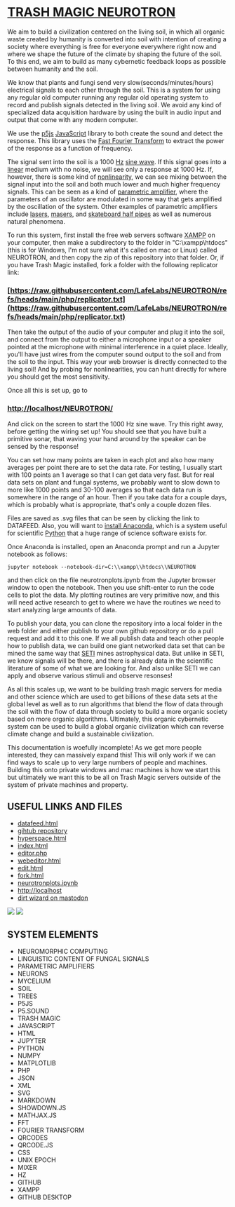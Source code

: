 
# [TRASH MAGIC NEUROTRON](https://github.com/LafeLabs/NEUROTRON)

We aim to build a civilization centered on the living soil, in which all organic waste created by humanity is converted into soil with intention of creating a society where everything is free for everyone everywhere right now and where we shape the future of the climate by shaping the future of the soil.  To this end, we aim to build as many cybernetic feedback loops as possible between humanity and the soil.

We know that plants and fungi send very slow(seconds/minutes/hours) electrical signals to each other through the soil.    This is a system for using any regular old computer running any regular old operating system to record and publish signals detected in the living soil.  We avoid any kind of specialized data acquisition hardware by using the built in audio input and output that come with any modern computer. 

We use the [p5js](https://p5js.org/) [JavaScript](https://en.wikipedia.org/wiki/JavaScript) library to both create the sound and detect the response.  This library uses the [Fast Fourier Transform](https://en.wikipedia.org/wiki/Fast_Fourier_transform) to extract the power of the response as a function of frequency. 

The signal sent into the soil is a 1000 [Hz](https://en.wikipedia.org/wiki/Hertz) [sine wave](https://en.wikipedia.org/wiki/Sine_wave). If this signal goes into a [linear](https://en.wikipedia.org/wiki/Linear_system) medium with no noise, we will see only a response at 1000 Hz. If, however, there is some kind of [nonlinearity](https://en.wikipedia.org/wiki/Nonlinear_system), we can see mixing between the signal input into the soil and both much lower and much higher frequency signals. This can be seen as a kind of [parametric amplifier](https://en.wikipedia.org/wiki/Parametric_oscillator#Parametric_amplifiers), where the parameters of an oscillator are modulated in some way that gets amplified by the oscillation of the system.  Other examples of parametric amplifiers include [lasers](https://en.wikipedia.org/wiki/Laser), [masers](https://en.wikipedia.org/wiki/Maser), and [skateboard half pipes](https://en.wikipedia.org/wiki/Half-pipe) as well as numerous natural phenomena.

To run this system, first install the free web servers software [XAMPP](https://www.apachefriends.org/) on your computer, then make a subdirectory to the folder  in "C:\xampp\htdocs\"(this is for Windows, I'm not sure what it's called on mac or Linux) called NEUROTRON, and then copy the zip of this repository into that folder. Or, if you have Trash Magic installed, fork a folder with the following replicator link:

### [https://raw.githubusercontent.com/LafeLabs/NEUROTRON/refs/heads/main/php/replicator.txt](https://raw.githubusercontent.com/LafeLabs/NEUROTRON/refs/heads/main/php/replicator.txt) 

Then take the output of the audio of your computer and plug it into the soil, and connect from the output to either a microphone input or a speaker pointed at the microphone with minimal interference in a quiet place.  Ideally, you'll have just wires from the computer sound output to the soil and from the soil to the input. This way your web browser is directly connected to the living soil!  And by probing for nonlinearities, you can hunt directly for where you should get the most sensitivity. 

Once all this is set up, go to 

### [http://localhost/NEUROTRON/](http://localhost/NEUROTRON/)

And click on the screen to start the 1000 Hz sine wave.  Try this right away, before getting the wiring set up!  You should see that you have built a primitive sonar, that waving your hand around by the speaker can be sensed by the response!

You can set how many points are taken in each plot and also how many averages per point there are to set the data rate. For testing, I usually start with 100 points an 1 average so that I can get data very fast. But for real data sets on plant and fungal systems, we probably want to slow down to more like 1000 points and 30-100 averages so that each data run is somewhere in the range of an hour. Then if you take data for a couple days, which is probably what is appropriate, that's only a couple dozen files. 

Files are saved as .svg files that can be seen by clicking the link to DATAFEED.  Also, you will want to [install Anaconda](https://www.anaconda.com/download), which is a system useful for scientific [Python](https://en.wikipedia.org/wiki/Python_(programming_language)) that a huge range of science software exists for.  

Once Anaconda is installed, open an Anaconda prompt and run a Jupyter notebook as follows:

```
jupyter notebook --notebook-dir=C:\\xampp\\htdocs\\NEUROTRON
```
and then click on the file neurotronplots.ipynb from the Jupyter browser window to open the notebook. Then you use shift-enter to run the code cells to plot the data. My plotting routines are very primitive now, and this will need active research to get to where we have the routines we need to start analyzing large amounts of data. 

To publish your data, you can clone the repository into a local folder in the web folder and either publish to your own github repository or do a pull request and add it to this one. If we all publish data and teach other people how to publish data, we can build one giant networked data set that can be mined the same way that [SETI](https://en.wikipedia.org/wiki/Search_for_extraterrestrial_intelligence) mines astrophysical data.  But unlike in SETI, we know signals will be there, and there is already data in the scientific literature of some of what we are looking for. And also unlike SETI we can apply and observe various stimuli and observe resonses!

As all this scales up, we want to be building trash magic servers for media and other science which are used to get billions of these data sets at the global level as well as to run algorithms that blend the flow of data through the soil with the flow of data through society to build a more organic society based on more organic algorithms. Ultimately, this organic cybernetic system can be used to build a global organic civilization which can reverse climate change and build a sustainable civilization.


This documentation is woefully incomplete!  As we get more people interested, they can massively expand this!  This will only work if we can find ways to scale up to very large numbers of people and machines. Building this onto private windows and mac machines is how we start this but ultimately we want this to be all on Trash Magic servers outside of the system of private machines and property.


## USEFUL LINKS AND FILES

 - [datafeed.html](datafeed.html)
 - [gihtub repository](https://github.com/LafeLabs/NEUROTRON)
 - [hyperspace.html](hyperspace.html)
 - [index.html](index.html)
 - [editor.php](editor.php)
 - [webeditor.html](webeditor.html)
 - [edit.html](edit.html)
 - [fork.html](fork.html)
 - [neurotronplots.ipynb](neurotronplots.ipynb)
 - [http://localhost](http://localhost)
 - [dirt wizard on mastodon](https://cyberpunk.lol/@dirtwizard666)


[![](images/qrcode.png)](images/qrcode.png)
[![](images/qrcode-page.png)](images/qrcode-page.png)

## SYSTEM ELEMENTS
 
 - NEUROMORPHIC COMPUTING
 - LINGUISTIC CONTENT OF FUNGAL SIGNALS
 - PARAMETRIC AMPLIFIERS
 - NEURONS
 - MYCELIUM 
 - SOIL
 - TREES
 - P5JS
 - P5.SOUND
 - TRASH MAGIC
 - JAVASCRIPT
 - HTML
 - JUPYTER
 - PYTHON
 - NUMPY
 - MATPLOTLIB
 - PHP
 - JSON
 - XML
 - SVG
 - MARKDOWN
 - SHOWDOWN.JS
 - MATHJAX.JS
 - FFT
 - FOURIER TRANSFORM
 - QRCODES
 - QRCODE.JS
 - CSS
 - UNIX EPOCH
 - MIXER
 - HZ
 - GITHUB
 - XAMPP
 - GITHUB DESKTOP


